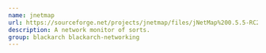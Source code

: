 ```yaml
---
name: jnetmap
url: https://sourceforge.net/projects/jnetmap/files/jNetMap%200.5.5-RC2/
description: A network monitor of sorts.
group: blackarch blackarch-networking
---
```

